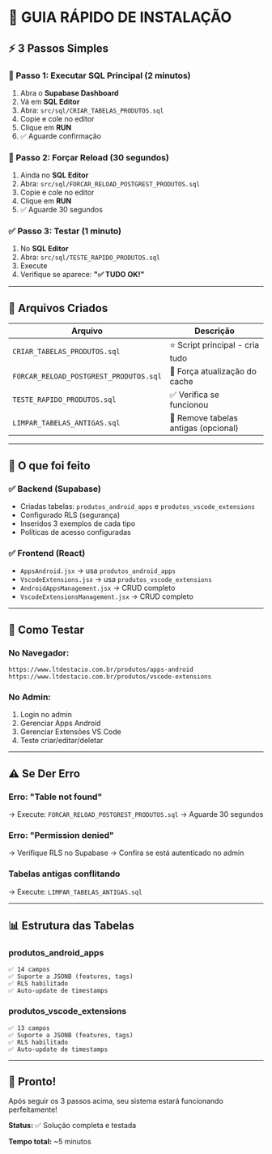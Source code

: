 # 🚀 GUIA RÁPIDO DE INSTALAÇÃO

## ⚡ 3 Passos Simples

### 📝 Passo 1: Executar SQL Principal (2 minutos)

1. Abra o **Supabase Dashboard**
2. Vá em **SQL Editor**
3. Abra: `src/sql/CRIAR_TABELAS_PRODUTOS.sql`
4. Copie e cole no editor
5. Clique em **RUN**
6. ✅ Aguarde confirmação

### 🔄 Passo 2: Forçar Reload (30 segundos)

1. Ainda no **SQL Editor**
2. Abra: `src/sql/FORCAR_RELOAD_POSTGREST_PRODUTOS.sql`
3. Copie e cole no editor
4. Clique em **RUN**
5. ✅ Aguarde 30 segundos

### ✅ Passo 3: Testar (1 minuto)

1. No **SQL Editor**
2. Abra: `src/sql/TESTE_RAPIDO_PRODUTOS.sql`
3. Execute
4. Verifique se aparece: **"✅ TUDO OK!"**

---

## 📂 Arquivos Criados

| Arquivo | Descrição |
|---------|-----------|
| `CRIAR_TABELAS_PRODUTOS.sql` | ⭐ Script principal - cria tudo |
| `FORCAR_RELOAD_POSTGREST_PRODUTOS.sql` | 🔄 Força atualização do cache |
| `TESTE_RAPIDO_PRODUTOS.sql` | ✅ Verifica se funcionou |
| `LIMPAR_TABELAS_ANTIGAS.sql` | 🧹 Remove tabelas antigas (opcional) |

---

## 🎯 O que foi feito

### ✅ Backend (Supabase)
- Criadas tabelas: `produtos_android_apps` e `produtos_vscode_extensions`
- Configurado RLS (segurança)
- Inseridos 3 exemplos de cada tipo
- Políticas de acesso configuradas

### ✅ Frontend (React)
- `AppsAndroid.jsx` → usa `produtos_android_apps`
- `VscodeExtensions.jsx` → usa `produtos_vscode_extensions`
- `AndroidAppsManagement.jsx` → CRUD completo
- `VscodeExtensionsManagement.jsx` → CRUD completo

---

## 🧪 Como Testar

### No Navegador:
```
https://www.ltdestacio.com.br/produtos/apps-android
https://www.ltdestacio.com.br/produtos/vscode-extensions
```

### No Admin:
1. Login no admin
2. Gerenciar Apps Android
3. Gerenciar Extensões VS Code
4. Teste criar/editar/deletar

---

## ⚠️ Se Der Erro

### Erro: "Table not found"
→ Execute: `FORCAR_RELOAD_POSTGREST_PRODUTOS.sql`
→ Aguarde 30 segundos

### Erro: "Permission denied"
→ Verifique RLS no Supabase
→ Confira se está autenticado no admin

### Tabelas antigas conflitando
→ Execute: `LIMPAR_TABELAS_ANTIGAS.sql`

---

## 📊 Estrutura das Tabelas

### produtos_android_apps
```
✅ 14 campos
✅ Suporte a JSONB (features, tags)
✅ RLS habilitado
✅ Auto-update de timestamps
```

### produtos_vscode_extensions
```
✅ 13 campos
✅ Suporte a JSONB (features, tags)
✅ RLS habilitado
✅ Auto-update de timestamps
```

---

## 🎉 Pronto!

Após seguir os 3 passos acima, seu sistema estará funcionando perfeitamente!

**Status:** ✅ Solução completa e testada

**Tempo total:** ~5 minutos
